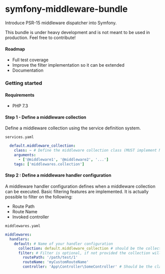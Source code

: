 # symfony-middleware-bundle

Introduce PSR-15 middleware dispatcher into Symfony.

This bundle is under heavy development and is not meant to be used in production. 
Feel free to contribute!

#### Roadmap

- Full test coverage
- Improve the filter implementation so it can be extended
- Documentation

### Getting started

#### Requirements

- PHP 7.3

#### Step 1 - Define a middleware collection
Define a middleware collection using the service definition system.

`services.yaml`
```yaml 
  default.middleware_collection:
    class: ~ # Define the middleware collection class (MUST implement MiddlewareCollectionInterface)
    arguments:
      - ['@middleware1', '@middleware2', '...']
    tags: ['middlewares.collection']
```

#### Step 2 : Define a middleware handler configuration

A middleware handler configuration defines when a middleware collection can be executed.
Basic filtering features are implemented. It is actually possible to filter on the following:
- Route Path 
- Route Name
- Invoked controller

`middlewares.yaml`

```yaml
middlewares:
  handlers:
    default: # Name of your handler configuration
      collection: default.middleware_collection # should be the collection class name / service name defined in services.yaml
      filter: # Filter is optional, if not provided the collection will be executed for every requests
        routePath: '/path/test/1'
        routeName: 'myCustomRouteName'
        controller: 'App\Controller\SomeController' # Should be the class name
```
